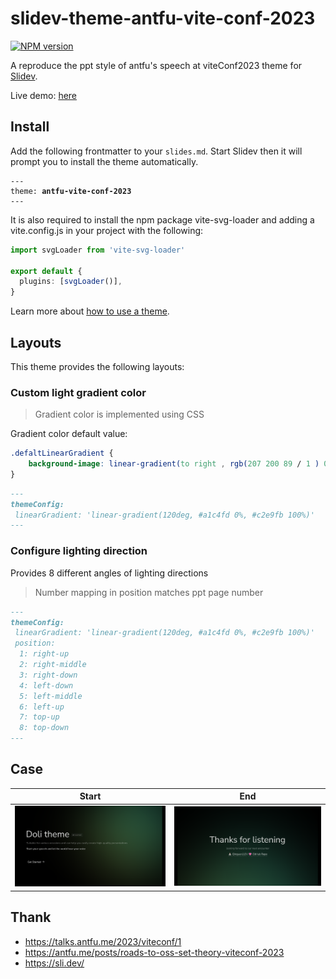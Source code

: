 # slidev-theme-antfu-vite-conf-2023

[![NPM version](https://img.shields.io/npm/v/slidev-theme-antfu-vite-conf-2023?color=3AB9D4&label=)](https://www.npmjs.com/package/slidev-theme-antfu-vite-conf-2023)

A reproduce the ppt style of antfu's speech at viteConf2023 theme for [Slidev](https://github.com/slidevjs/slidev).

Live demo: [here](https://slidev-theme-antfu-vite-conf-2023.fe-ecosphere.com/)

## Install

Add the following frontmatter to your `slides.md`. Start Slidev then it will prompt you to install the theme automatically.

<pre><code>---
theme: <b>antfu-vite-conf-2023</b>
---</code></pre>

It is also required to install the npm package vite-svg-loader and adding a vite.config.js in your project with the following:

```ts
import svgLoader from 'vite-svg-loader'

export default {
  plugins: [svgLoader()],
}
```

Learn more about [how to use a theme](https://sli.dev/themes/use).

## Layouts

This theme provides the following layouts:

### Custom light gradient color
> Gradient color is implemented using CSS

Gradient color default value: 
```css
.defaltLinearGradient {
    background-image: linear-gradient(to right , rgb(207 200 89 / 1 ) 0% , rgb(77 189 127 / 1 ) 50% , rgb(77 189 172 / 1 ) 100%)
}
```

```md
---
themeConfig:
 linearGradient: 'linear-gradient(120deg, #a1c4fd 0%, #c2e9fb 100%)'
---
```

### Configure lighting direction

Provides 8 different angles of lighting directions
> Number mapping in position matches ppt page number

```md
---
themeConfig:
 linearGradient: 'linear-gradient(120deg, #a1c4fd 0%, #c2e9fb 100%)'
 position: 
  1: right-up
  2: right-middle
  3: right-down
  4: left-down
  5: left-middle
  6: left-up
  7: top-up
  8: top-down
---
```

## Case

Start                       | End
:-------------------------:|:-------------------------:
![Start](./public/case-start.png) | ![End](./public/case-end.png)

## Thank

- https://talks.antfu.me/2023/viteconf/1
- https://antfu.me/posts/roads-to-oss-set-theory-viteconf-2023
- https://sli.dev/